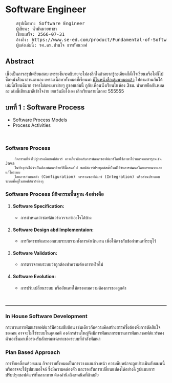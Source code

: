 # Software Engineer
<pre>
    สรุปเนื้อหา: Software Engineer
    ผู้เขียน: น้ำมันมวยทาขา
    เขียนเสร็จ: 2566-07-31
    อ้างอิง: https://www.se-ed.com/product/Fundamental-of-Software-Engineering-Digital-Transformation.aspx?no=9786164873056
    ผู้แต่งเล่มนี้: รศ.ดร.ปานใจ ธารทัศนวงศ์
</pre>



## Abstract
เนื้อเป็นการสรุปเตรียมสอบ เพราะงั้นจะอธิบายจะไม่ลงลึกใดถ้าอยากรู้ละเอียดก็ตั้งใจเรียนหรือไม่ก็ไปซื้อหนังสือมาอ่านเอาเอง
เพราะเนื้อหาทั้งหมดที่เรียนมา [มีในหนังสือเล่มนหมดแล้ว](https://www.se-ed.com/product/Fundamental-of-Software-Engineering-Digital-Transformation.aspx?no=9786164873056) ไปตามอ่านกันได้เล่มนี้เขียนดีมาก ราคาไม่แพงเอาง่ายๆ กูชอบเล่มนี้
กูกับเพื่อนนั่งเรียนในห้อง 3ชม. นำลายยืดกันหมดละ เล่มนี้เขียนมาดีเข้าใจง่าย ยกเว้นมึงโง่เอง เลิกเรียนสายนี้เถอะ 555555

## บทที่ 1 : Software Process

 - Software Process Models
 - Process Activities

<br>

### Software Process
```text
    กิจกรรมที่นำไปสู่การผลิตซอฟต์แวร์ อาจเกี่ยวข้องกับการพัฒนาซอฟต์แวร์โดยใช้ภาษาโปรแกรมมาตรฐานเช่น Java
    ในปัจจุบันไม่จำเป็นต้องพัฒนาด้วยวิธีนี้เสมอไป ซอฟต์แวร์ประยุกต์สมั้ยใหม่ได้รับการพัฒนาโดยการขนายและแก้ไขระบบ
    โดยการกำหนดค่า (Configuration) การรวมซอฟต์แวร์ (Integration) หรือส่วนประกอบระบบที่อยู่ในซอฟต์แวร์ต่างๆ
```

### Software Process มีกิจกรรมพื้นฐาน 4อย่างคือ
1. #### Software Specification: 
   - การกำหนดว่าซอฟต์แวร์ควรจะทำอะไรได้บ้าง

2. #### Software Design abd Implementaion: 
   - การวิเคราะห์และออกแบบระบบรวมทั้งการดำเนินงาน เพิ่อให้ตรงกับข้อกำหนดที่ระบุไว้

3. #### Software Validation: 
   - การตรวจสอบระบบว่าถูกต้องทำความต้องการหรือไม่

4. #### Software Evolution: 
   - การปรับเปลี่ยนระบบ หรืออัพเดทให้ตรงตามความต้องการของลูกค้า

<br>

****

### In House Software Development

กระบวนการพัฒนาซอฟต์แวร์มีความซับซ้อน เช่นเดียวกับความคิดสร้างสรรค์ซึ้งต้องพึ่งการตัดสินใจของคน อาจจะไม่ใช่ระบบในอุดมคติ
องค์กรส่วนใหญ่จึงมีการพัฒนากระบวนการพัฒนาซอฟต์แวร์ของตัวเองขึ้นมาเพื่อรองรับลักษณะเฉพาะของระบบที่กำลังพัฒนา



### Plan Based Approach
การขับเคลื่อนด้วยแผน กิจกรรมทั้งหมดเป็นการวางแผนล่วงหน้า ความคืบหน้าจะถูกประเมินกับแผนนี้ หรืออาจจะใช้รูปแบบอไจล์
ซึ้งมีความคล่องตัว และรองรับการเปลี่ยนแปลงได้อย่างดี รูปแบบการปรับปรุงซอฟต์แวร์ที่หลากหาย ต้องคำนึงถึงเทคนิคที่ล้าสมัย





